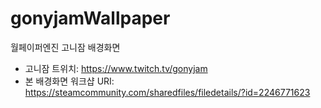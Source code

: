 # gonyjamWallpaper
월페이퍼엔진 고니잠 배경화면

- 고니잠 트위치: https://www.twitch.tv/gonyjam
- 본 배경화면 워크샵 URI: https://steamcommunity.com/sharedfiles/filedetails/?id=2246771623

